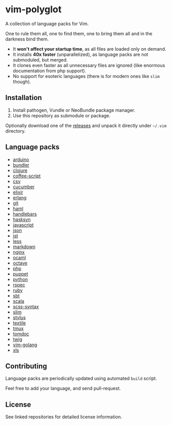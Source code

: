 # vim-polyglot

A collection of language packs for Vim.

One to rule them all, one to find them, one to bring them all and in the darkness bind them.

- It **won't affect your startup time**, as all files are loaded only on demand.
- It installs **40x faster** (unparallelized), as language packs are not submoduled, but merged.
- It clones even faster as all unnecessary files are ignored (like enormous documentation from php support).
- No support for esoteric languages (there is for modern ones like `slim` though).

## Installation

1. Install pathogen, Vundle or NeoBundle package manager.
2. Use this repository as submodule or package.

Optionally download one of the [releases](https://github.com/sheerun/vim-polyglot/releases) and unpack it directly under `~/.vim` directory.

## Language packs

- [arduino](https://github.com/sudar/vim-arduino-syntax)
- [bundler](https://github.com/tpope/vim-bundler)
- [clojure](https://github.com/guns/vim-clojure-static)
- [coffee-script](https://github.com/kchmck/vim-coffee-script)
- [csv](https://github.com/chrisbra/csv.vim)
- [cucumber](https://github.com/tpope/vim-cucumber)
- [elixir](https://github.com/elixir-lang/vim-elixir)
- [erlang](https://github.com/jimenezrick/vimerl)
- [git](https://github.com/tpope/vim-git)
- [haml](https://github.com/tpope/vim-haml)
- [handlebars](https://github.com/nono/vim-handlebars)
- [hasksyn](https://github.com/travitch/hasksyn)
- [javascript](https://github.com/pangloss/vim-javascript)
- [json](https://github.com/leshill/vim-json)
- [jst](https://github.com/briancollins/vim-jst)
- [less](https://github.com/groenewege/vim-less)
- [markdown](https://github.com/tpope/vim-markdown)
- [nginx](https://github.com/mutewinter/nginx.vim)
- [ocaml](https://github.com/jrk/vim-ocaml)
- [octave](https://github.com/vim-scripts/octave.vim--)
- [php](https://github.com/spf13/PIV)
- [puppet](https://github.com/ajf/puppet-vim)
- [python](https://github.com/vim-scripts/python.vim--Vasiliev)
- [rspec](https://github.com/skwp/vim-rspec)
- [ruby](https://github.com/vim-ruby/vim-ruby)
- [sbt](https://github.com/derekwyatt/vim-sbt)
- [scala](https://github.com/derekwyatt/vim-scala)
- [scss-syntax](https://github.com/cakebaker/scss-syntax.vim)
- [slim](https://github.com/slim-template/vim-slim)
- [stylus](https://github.com/wavded/vim-stylus)
- [textile](https://github.com/timcharper/textile.vim)
- [tmux](https://github.com/acustodioo/vim-tmux)
- [tomdoc](https://github.com/mutewinter/tomdoc.vim)
- [twig](https://github.com/beyondwords/vim-twig)
- [vim-golang](https://github.com/jnwhiteh/vim-golang)
- [xls](https://github.com/vim-scripts/XSLT-syntax) 

## Contributing

Language packs are periodically updated using automated `build` script.

Feel free to add your language, and send pull-request.

## License

See linked repositories for detailed license information.
